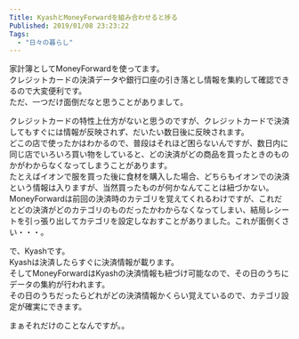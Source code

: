 ```yaml
---
Title: KyashとMoneyForwardを組み合わせると捗る
Published: 2019/01/08 23:23:22
Tags:
  - "日々の暮らし"
---
```

家計簿としてMoneyForwardを使ってます。  
クレジットカードの決済データや銀行口座の引き落とし情報を集約して確認できるので大変便利です。  
ただ、一つだけ面倒だなと思うことがありまして。  



クレジットカードの特性上仕方がないと思うのですが、クレジットカードで決済してもすぐには情報が反映されず、だいたい数日後に反映されます。  
どこの店で使ったかはわかるので、普段はそれほど困らないんですが、数日内に同じ店でいろいろ買い物をしていると、どの決済がどの商品を買ったときのものかがわからなくなってしまうことがあります。  
たとえばイオンで服を買った後に食材を購入した場合、どちらもイオンでの決済という情報は入りますが、当然買ったものが何かなんてことは紐づかない。  
MoneyForwardは前回の決済時のカテゴリを覚えてくれるわけですが、これだとどの決済がどのカテゴリのものだったかわからなくなってしまい、結局レシートを引っ張り出してカテゴリを設定しなおすことがありました。これが面倒くさい・・・。  

で、Kyashです。  
Kyashは決済したらすぐに決済情報が載ります。  
そしてMoneyForwardはKyashの決済情報も紐づけ可能なので、その日のうちにデータの集約が行われます。  
その日のうちだったらどれがどの決済情報かくらい覚えているので、カテゴリ設定が確実にできます。  

まぁそれだけのことなんですが。。